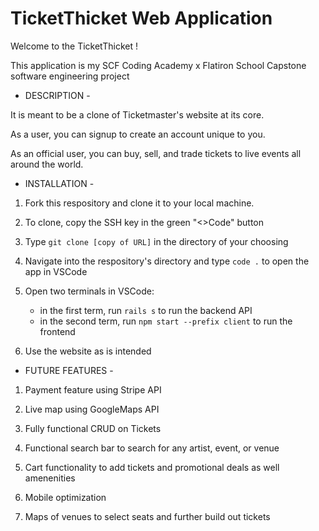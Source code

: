 # TicketThicket Web Application

Welcome to the TicketThicket ! 

This application is my SCF Coding Academy x Flatiron School Capstone software engineering project

 - DESCRIPTION - 

It is meant to be a clone of Ticketmaster's website at its core.

As a user, you can signup to create an account unique to you. 

As an official user, you can buy, sell, and trade tickets to live events all around the world.


 - INSTALLATION - 

1. Fork this respository and clone it to your local machine. 

2. To clone, copy the SSH key in the green "<>Code" button

3. Type ` git clone [copy of URL] ` in the directory of your choosing

4. Navigate into the respository's directory and type ` code . ` to open the app in VSCode

5. Open two terminals in VSCode:
    - in the first term, run ` rails s ` to run the backend API
    - in the second term, run ` npm start --prefix client ` to run the frontend 

6. Use the website as is intended

 - FUTURE FEATURES -

1. Payment feature using Stripe API

2. Live map using GoogleMaps API

3. Fully functional CRUD on Tickets

4. Functional search bar to search for any artist, event, or venue

5. Cart functionality to add tickets and promotional deals as well amenenities

6. Mobile optimization 

7. Maps of venues to select seats and further build out tickets



